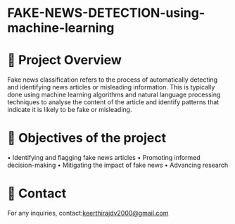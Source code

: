 # FAKE-NEWS-DETECTION-using-machine-learning
# 🌟 Project Overview
Fake news classification refers to the process of automatically detecting and identifying news articles or misleading information. This is typically done using machine learning algorithms and natural language processing techniques to analyse the content of the article and identify patterns that indicate it is likely to be fake or misleading.
# 🚀 Objectives of the project
•	Identifying and flagging fake news articles
•	Promoting informed decision-making
•	Mitigating the impact of fake news
•	Advancing research
# 📧 Contact
For any inquiries, contact:keerthirajdv2000@gmail.com
